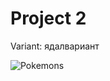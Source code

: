 # Project 2

Variant: ядалвариант

![Pokemons](https://github.com/slamach/prog-labs/blob/master/prog-lab2/doc/pokemons.png?raw=true)
